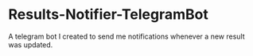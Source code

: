 # Results-Notifier-TelegramBot
A telegram bot I created to send me notifications whenever a new result was updated.
